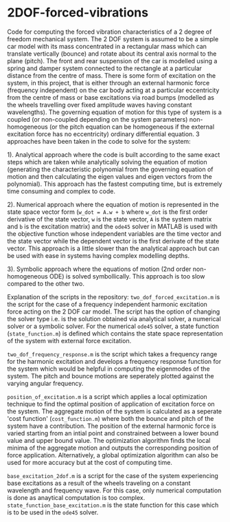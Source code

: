 # 2DOF-forced-vibrations
Code for computing the forced vibration characteristics of a 2 degree of freedom mechanical system. The 2 DOF system is assumed to be a simple car model with its mass concentrated in a rectangular mass which can translate vertically (bounce) and rotate about its central axis normal to the plane (pitch). The front and rear suspension of the car is modelled using a spring and damper system connected to the rectangle at a particular distance from the centre of mass. There is some form of excitation on the system, in this project, that is either through an external harmonic force (frequency independent) on the car body acting at a particular eccentricity from the centre of mass or base excitations via road bumps (modelled as the wheels travelling over fixed amplitude waves having constant wavelengths). The governing equation of motion for this type of system is a coupled (or non-coupled depending on the system parameters) non-homogeneous (or the pitch equation can be homogeneous if the external excitation force has no eccentricity) ordinary differential equation. 3 approaches have been taken in the code to solve for the system: 

1). Analytical approach where the code is built according to the same exact steps which are taken while analytically solving the equation of motion (generating the characteristic polynomial from the governing equation of motion and then calculating the eigen values and eigen vectors from the polynomial). This approach has the fastest computing time, but is extremely time consuming and complex to code. 

2). Numerical approach where the equation of motion is represented in the state space vector form (`w_dot = A.w + b` where `w_dot` is the first order derivative of the state vector, `w` is the state vector, `A` is the system matrix and `b` is the excitation matrix) and the `ode45` solver in MATLAB is used with the objective function whose independent variables are the time vector and the state vector while the dependent vector is the first derivate of the state vector. This approach is a little slower than the analytical approach but can be used with ease in systems having complex modelling depths. 

3). Symbolic approach where the equations of motion (2nd order non-homogeneous ODE) is solved symbollically. This approach is too slow compared to the other two.

Explanation of the scripts in the repository:
`two_dof_forced_excitation.m` is the script for the case of a frequency independent harmonic excitation force acting on the 2 DOF car model. The script has the option of changing the solver type i.e. is the solution obtained via analytical solver, a numerical solver or a symbolic solver. For the numerical `ode45` solver, a state function (`state_function.m`) is defined which contains the state space representation of the system with external force excitation.

`two_dof_frequency_response.m` is the script which takes a frequency range for the harmonic excitation and develops a frequency response function for the system which would be helpful in computing the eigenmodes of the system. The pitch and bounce motions are seperately plotted against the varying angular frequency.

`position_of_excitation.m` is a script which applies a local optimization technique to find the optimal position of application of excitation force on the system. The aggregate motion of the system is calculated as a seperate 'cost function' (`cost_function.m`) where both the bounce and pitch of the system have a contribution. The position of the external harmonic force is varied starting from an intial point and constrained between a lower bound value and upper bound value. The optimization algorithm finds the local minima of the aggregate motion and outputs the corresponding position of force application. Alternatively, a global optimization algorithm can also be used for more accuracy but at the cost of computing time.

`base_excitation_2dof.m` is a script for the case of the system experiencing base excitations as a result of the wheels traveling on a constant wavelength and frequency wave. For this case, only numerical computation is done as anaytical computation is too complex. `state_function_base_excitation.m` is the state function for this case which is to be used in the `ode45` solver.
